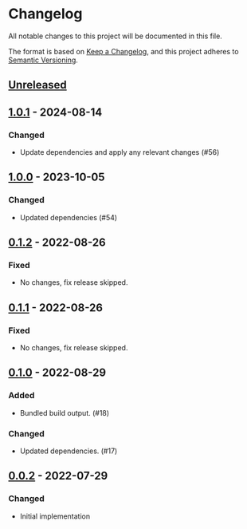 # Changelog
All notable changes to this project will be documented in this file.

The format is based on [Keep a Changelog](https://keepachangelog.com/en/1.0.0/),
and this project adheres to [Semantic Versioning](https://semver.org/spec/v2.0.0.html).

## [Unreleased]

## [1.0.1] - 2024-08-14
### Changed
- Update dependencies and apply any relevant changes (#56)

## [1.0.0] - 2023-10-05
### Changed
- Updated dependencies (#54)

## [0.1.2] - 2022-08-26
### Fixed
- No changes, fix release skipped.

## [0.1.1] - 2022-08-26
### Fixed
- No changes, fix release skipped.

## [0.1.0] - 2022-08-29
### Added
- Bundled build output. (#18)

### Changed
- Updated dependencies. (#17)

## [0.0.2] - 2022-07-29
### Changed
- Initial implementation

[Unreleased]: https://github.com/subquery/datasource-processors/compare/ethermint-evm/1.0.1...HEAD
[1.0.1]: https://github.com/subquery/datasource-processors/compare/ethermint-evm/1.0.0...ethermint-evm/1.0.1
[1.0.0]: https://github.com/subquery/datasource-processors/compare/ethermint-evm-processor/0.1.2...ethermint-evm-processor/1.0.0
[0.1.2]: https://github.com/subquery/datasource-processors/ethermint-evm-processor/0.1.1...ethermint-evm-processor/0.1.2
[0.1.1]: https://github.com/subquery/datasource-processors/ethermint-evm-processor/0.1.0...ethermint-evm-processor/0.1.1
[0.1.0]: https://github.com/subquery/datasource-processors/ethermint-evm-processor/0.0.2...ethermint-evm-processor/0.1.0
[0.0.2]: https://github.com/subquery/datasource-processors/tags/ethermint-evm-processor/0.0.2
